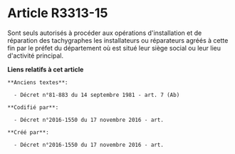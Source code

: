 # Article R3313-15

Sont seuls autorisés à procéder aux opérations d'installation et de réparation des tachygraphes les installateurs ou
réparateurs agréés à cette fin par le préfet du département où est situé leur siège social ou leur lieu d'activité principal.

**Liens relatifs à cet article**

	**Anciens textes**:

	  - Décret n°81-883 du 14 septembre 1981 - art. 7 (Ab)

	**Codifié par**:

	  - Décret n°2016-1550 du 17 novembre 2016 - art.

	**Créé par**:

	  - Décret n°2016-1550 du 17 novembre 2016 - art.
